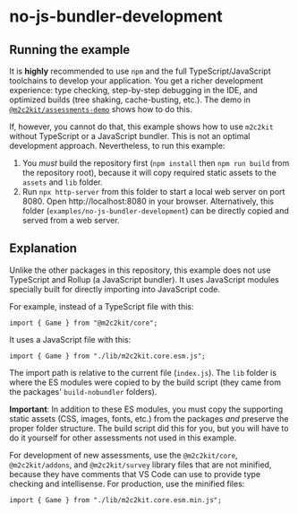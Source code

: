 # no-js-bundler-development

## Running the example

It is **highly** recommended to use `npm` and the full TypeScript/JavaScript toolchains to develop your application. You get a richer development experience: type checking, step-by-step debugging in the IDE, and optimized builds (tree shaking, cache-busting, etc.). The demo in [`@m2c2kit/assessments-demo`](../../packages/assessments-demo) shows how to do this.

If, however, you cannot do that, this example shows how to use `m2c2kit` without TypeScript or a JavaScript bundler. This is not an optimal development approach. Nevertheless, to run this example:

1. You _must_ build the repository first (`npm install` then `npm run build` from the repository root), because it will copy required static assets to the `assets` and `lib` folder.
2. Run `npx http-server` from this folder to start a local web server on port 8080. Open http://localhost:8080 in your browser. Alternatively, this folder (`examples/no-js-bundler-development`) can be directly copied and served from a web server.

## Explanation

Unlike the other packages in this repository, this example does not use TypeScript and Rollup (a JavaScript bundler). It uses JavaScript modules specially built for directly importing into JavaScript code.

For example, instead of a TypeScript file with this:

```
import { Game } from "@m2c2kit/core";
```

It uses a JavaScript file with this:

```
import { Game } from "./lib/m2c2kit.core.esm.js";
```

The import path is relative to the current file (`index.js`). The `lib` folder is where the ES modules were copied to by the build script (they came from the packages' `build-nobundler` folders).

**Important**: In addition to these ES modules, you must copy the supporting static assets (CSS, images, fonts, etc.) from the packages _and_ preserve the proper folder structure. The build script did this for you, but you will have to do it yourself for other assessments not used in this example.

For development of new assessments, use the `@m2c2kit/core`, `@m2c2kit/addons`, and `@m2c2kit/survey` library files that are not minified, because they have comments that VS Code can use to provide type checking and intellisense. For production, use the minified files:

```
import { Game } from "./lib/m2c2kit.core.esm.min.js";
```
